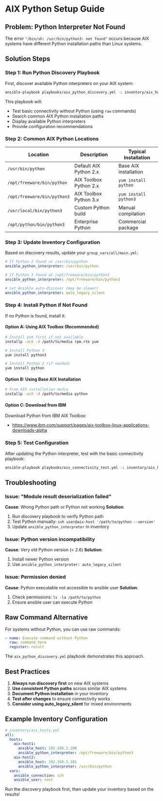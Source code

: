 # AIX Python Setup Guide

## Problem: Python Interpreter Not Found

The error `"/bin/sh: /usr/bin/python3: not found"` occurs because AIX systems have different Python installation paths than Linux systems.

## Solution Steps

### Step 1: Run Python Discovery Playbook

First, discover available Python interpreters on your AIX system:

```bash
ansible-playbook playbooks/aix_python_discovery.yml -i inventory/aix_hosts.yml
```

This playbook will:
- Test basic connectivity without Python (using `raw` commands)
- Search common AIX Python installation paths
- Display available Python interpreters
- Provide configuration recommendations

### Step 2: Common AIX Python Locations

| Location | Description | Typical Installation |
|----------|-------------|---------------------|
| `/usr/bin/python` | Default AIX Python 2.x | Base AIX installation |
| `/opt/freeware/bin/python` | AIX Toolbox Python 2.x | `yum install python` |
| `/opt/freeware/bin/python3` | AIX Toolbox Python 3.x | `yum install python3` |
| `/usr/local/bin/python3` | Custom Python build | Manual compilation |
| `/opt/python/bin/python3` | Enterprise Python | Commercial package |

### Step 3: Update Inventory Configuration

Based on discovery results, update your `group_vars/all/main.yml`:

```yaml
# If Python 2 found at /usr/bin/python
ansible_python_interpreter: /usr/bin/python

# If Python 3 found at /opt/freeware/bin/python3  
ansible_python_interpreter: /opt/freeware/bin/python3

# Let Ansible auto-discover (may be slower)
ansible_python_interpreter: auto_legacy_silent
```

### Step 4: Install Python if Not Found

If no Python is found, install it:

#### Option A: Using AIX Toolbox (Recommended)
```bash
# Install yum first if not available
installp -acX -d /path/to/media rpm.rte yum

# Install Python 3
yum install python3

# Install Python 2 (if needed)
yum install python
```

#### Option B: Using Base AIX Installation
```bash
# From AIX installation media
installp -acX -d /path/to/media python
```

#### Option C: Download from IBM
Download Python from IBM AIX Toolbox:
- https://www.ibm.com/support/pages/aix-toolbox-linux-applications-downloads-alpha

### Step 5: Test Configuration

After updating the Python interpreter, test with the basic connectivity playbook:

```bash
ansible-playbook playbooks/aix_connectivity_test.yml -i inventory/aix_hosts.yml
```

## Troubleshooting

### Issue: "Module result deserialization failed"
**Cause**: Wrong Python path or Python not working
**Solution**: 
1. Run discovery playbook to verify Python path
2. Test Python manually: `ssh user@aix-host '/path/to/python --version'`
3. Update `ansible_python_interpreter` in inventory

### Issue: Python version incompatibility
**Cause**: Very old Python version (< 2.6)
**Solution**: 
1. Install newer Python version
2. Use `ansible_python_interpreter: auto_legacy_silent`

### Issue: Permission denied
**Cause**: Python executable not accessible to ansible user
**Solution**:
1. Check permissions: `ls -la /path/to/python`
2. Ensure ansible user can execute Python

## Raw Command Alternative

For systems without Python, you can use raw commands:

```yaml
- name: Execute command without Python
  raw: command_here
  register: result
```

The `aix_python_discovery.yml` playbook demonstrates this approach.

## Best Practices

1. **Always run discovery first** on new AIX systems
2. **Use consistent Python paths** across similar AIX systems  
3. **Document Python installation** in your inventory
4. **Test after changes** to ensure connectivity works
5. **Consider using auto_legacy_silent** for mixed environments

## Example Inventory Configuration

```yaml
# inventory/aix_hosts.yml
all:
  hosts:
    aix-host1:
      ansible_host: 192.168.1.100
      ansible_python_interpreter: /opt/freeware/bin/python3
    aix-host2:
      ansible_host: 192.168.1.101
      ansible_python_interpreter: /usr/bin/python
  vars:
    ansible_connection: ssh
    ansible_user: root
```

Run the discovery playbook first, then update your inventory based on the results!